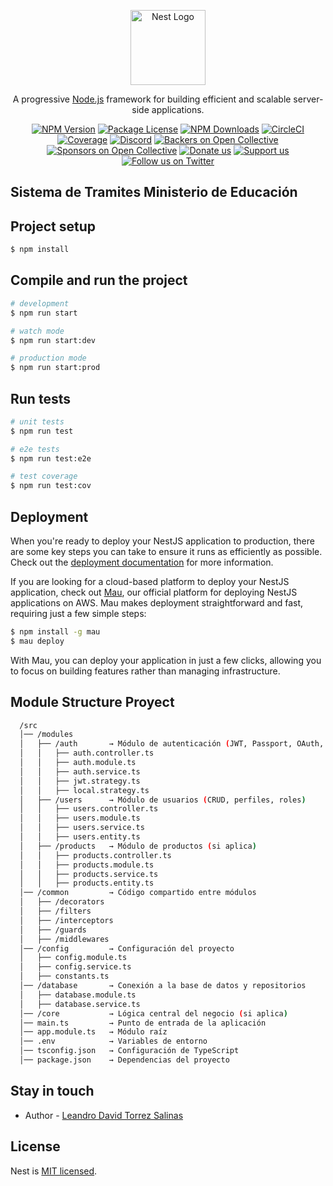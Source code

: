 <p align="center">
  <a href="http://nestjs.com/" target="blank"><img src="https://nestjs.com/img/logo-small.svg" width="120" alt="Nest Logo" /></a>
</p>

[circleci-image]: https://img.shields.io/circleci/build/github/nestjs/nest/master?token=abc123def456
[circleci-url]: https://circleci.com/gh/nestjs/nest

  <p align="center">A progressive <a href="http://nodejs.org" target="_blank">Node.js</a> framework for building efficient and scalable server-side applications.</p>
    <p align="center">
<a href="https://www.npmjs.com/~nestjscore" target="_blank"><img src="https://img.shields.io/npm/v/@nestjs/core.svg" alt="NPM Version" /></a>
<a href="https://www.npmjs.com/~nestjscore" target="_blank"><img src="https://img.shields.io/npm/l/@nestjs/core.svg" alt="Package License" /></a>
<a href="https://www.npmjs.com/~nestjscore" target="_blank"><img src="https://img.shields.io/npm/dm/@nestjs/common.svg" alt="NPM Downloads" /></a>
<a href="https://circleci.com/gh/nestjs/nest" target="_blank"><img src="https://img.shields.io/circleci/build/github/nestjs/nest/master" alt="CircleCI" /></a>
<a href="https://coveralls.io/github/nestjs/nest?branch=master" target="_blank"><img src="https://coveralls.io/repos/github/nestjs/nest/badge.svg?branch=master#9" alt="Coverage" /></a>
<a href="https://discord.gg/G7Qnnhy" target="_blank"><img src="https://img.shields.io/badge/discord-online-brightgreen.svg" alt="Discord"/></a>
<a href="https://opencollective.com/nest#backer" target="_blank"><img src="https://opencollective.com/nest/backers/badge.svg" alt="Backers on Open Collective" /></a>
<a href="https://opencollective.com/nest#sponsor" target="_blank"><img src="https://opencollective.com/nest/sponsors/badge.svg" alt="Sponsors on Open Collective" /></a>
  <a href="https://paypal.me/kamilmysliwiec" target="_blank"><img src="https://img.shields.io/badge/Donate-PayPal-ff3f59.svg" alt="Donate us"/></a>
    <a href="https://opencollective.com/nest#sponsor"  target="_blank"><img src="https://img.shields.io/badge/Support%20us-Open%20Collective-41B883.svg" alt="Support us"></a>
  <a href="https://twitter.com/nestframework" target="_blank"><img src="https://img.shields.io/twitter/follow/nestframework.svg?style=social&label=Follow" alt="Follow us on Twitter"></a>
</p>
  <!--[![Backers on Open Collective](https://opencollective.com/nest/backers/badge.svg)](https://opencollective.com/nest#backer)
  [![Sponsors on Open Collective](https://opencollective.com/nest/sponsors/badge.svg)](https://opencollective.com/nest#sponsor)-->

## Sistema  de Tramites Ministerio de Educación

## Project setup

```bash
$ npm install
```

## Compile and run the project

```bash
# development
$ npm run start

# watch mode
$ npm run start:dev

# production mode
$ npm run start:prod
```

## Run tests

```bash
# unit tests
$ npm run test

# e2e tests
$ npm run test:e2e

# test coverage
$ npm run test:cov
```

## Deployment

When you're ready to deploy your NestJS application to production, there are some key steps you can take to ensure it runs as efficiently as possible. Check out the [deployment documentation](https://docs.nestjs.com/deployment) for more information.

If you are looking for a cloud-based platform to deploy your NestJS application, check out [Mau](https://mau.nestjs.com), our official platform for deploying NestJS applications on AWS. Mau makes deployment straightforward and fast, requiring just a few simple steps:

```bash
$ npm install -g mau
$ mau deploy
```

With Mau, you can deploy your application in just a few clicks, allowing you to focus on building features rather than managing infrastructure.

## Module Structure Proyect

```bash
  /src
  │── /modules
  │   ├── /auth       → Módulo de autenticación (JWT, Passport, OAuth, etc.)
  │   │   ├── auth.controller.ts
  │   │   ├── auth.module.ts
  │   │   ├── auth.service.ts
  │   │   ├── jwt.strategy.ts
  │   │   ├── local.strategy.ts
  │   ├── /users      → Módulo de usuarios (CRUD, perfiles, roles)
  │   │   ├── users.controller.ts
  │   │   ├── users.module.ts
  │   │   ├── users.service.ts
  │   │   ├── users.entity.ts
  │   ├── /products   → Módulo de productos (si aplica)
  │   │   ├── products.controller.ts
  │   │   ├── products.module.ts
  │   │   ├── products.service.ts
  │   │   ├── products.entity.ts
  │── /common         → Código compartido entre módulos
  │   ├── /decorators
  │   ├── /filters
  │   ├── /interceptors
  │   ├── /guards
  │   ├── /middlewares
  │── /config         → Configuración del proyecto
  │   ├── config.module.ts
  │   ├── config.service.ts
  │   ├── constants.ts
  │── /database       → Conexión a la base de datos y repositorios
  │   ├── database.module.ts
  │   ├── database.service.ts
  │── /core           → Lógica central del negocio (si aplica)
  │── main.ts         → Punto de entrada de la aplicación
  │── app.module.ts   → Módulo raíz
  │── .env            → Variables de entorno
  │── tsconfig.json   → Configuración de TypeScript
  │── package.json    → Dependencias del proyecto
```


## Stay in touch

- Author - [Leandro David Torrez Salinas](https://github.com/Alucarth)


## License

Nest is [MIT licensed](https://github.com/nestjs/nest/blob/master/LICENSE).
